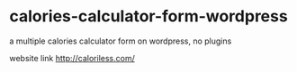 # calories-calculator-form-wordpress
a multiple calories calculator form on wordpress, no plugins

website link
http://caloriless.com/

